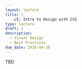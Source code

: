 ```yaml
---
layout: lecture
title: |
    L5: Intro to Design with CSS
type: lecture
draft: 1
description:
  - Visual Design
  - Best Practices
due_date: 2020-04-20
---
```


TBD